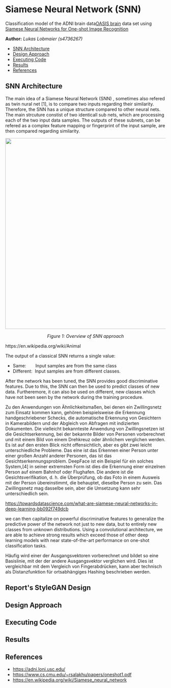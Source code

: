 Siamese Neural Network (SNN)
========
Classification model of the ADNI brain data[OASIS brain](https://adni.loni.usc.edu/) data set using [Siamese Neural Networks for One-shot Image Recognition](https://www.cs.cmu.edu/~rsalakhu/papers/oneshot1.pdf)

**Author:** *Lukas Lobmaier (s4736267)*

* [SNN Architecture](#SNN-Architecture)<br>
* [Design Approach](#Design-Approach)<br>
* [Executing Code](#Executing-Code)<br>
* [Results](#Results)<br>
* [References](#References)

## SNN Architecture

The main idea of a Siamese Neural Network (SNN) , sometimes also refered as twin nural net [1], is to compare two inputs regarding their similarity. Therefore, the SNN has a unique structure compared to other neural nets.  </br>
The main strcuture constist of two identicall sub nets, which are processing each of the two input data samples. The outputs of these subnets, can be refered as a complex feature mapping or fingerprint of the input sample, are then compared regarding similarity. 

<p align="center">
    <img src="Pictures/OverviewSNN.png" width="600" >
</p>
<p align="center">
    <em> Figure 1: Overview of SNN approach  </em>
</p>
https://en.wikipedia.org/wiki/Animal

The output of a classical SNN returns a single value:
* Same:    &nbsp;&nbsp;&nbsp;&emsp;Input samples are from the same class 
* Different:  &nbsp;Input samples are from different classes.

After the network has been tuned, the SNN provides good discriminative features. Due to this, the SNN can then be used to predict classes of new data. Furtheremore, it can also be used on different, new classes which have not been seen by the network during the training procedure.

Zu den Anwendungen von Ähnlichkeitsmaßen, bei denen ein Zwillingsnetz zum Einsatz kommen kann, gehören beispielsweise die Erkennung handgeschriebener Schecks, die automatische Erkennung von Gesichtern in Kamerabildern und der Abgleich von Abfragen mit indizierten Dokumenten. Die vielleicht bekannteste Anwendung von Zwillingsnetzen ist die Gesichtserkennung, bei der bekannte Bilder von Personen vorberechnet und mit einem Bild von einem Drehkreuz oder ähnlichem verglichen werden. Es ist auf den ersten Blick nicht offensichtlich, aber es gibt zwei leicht unterschiedliche Probleme. Das eine ist das Erkennen einer Person unter einer großen Anzahl anderer Personen, das ist das Gesichtserkennungsproblem. DeepFace ist ein Beispiel für ein solches System,[4] in seiner extremsten Form ist dies die Erkennung einer einzelnen Person auf einem Bahnhof oder Flughafen. Die andere ist die Gesichtsverifikation, d. h. die Überprüfung, ob das Foto in einem Ausweis mit der Person übereinstimmt, die behauptet, dieselbe Person zu sein. Das Zwillingsnetz mag dasselbe sein, aber die Umsetzung kann sehr unterschiedlich sein.

https://towardsdatascience.com/what-are-siamese-neural-networks-in-deep-learning-bb092f749dcb


we can then capitalize on powerful discriminative features to generalize the predictive power of
the network not just to new data, but to entirely
new classes from unknown distributions. Using a
convolutional architecture, we are able to achieve
strong results which exceed those of other deep
learning models with near state-of-the-art performance on one-shot classification tasks.



 Häufig wird einer der Ausgangsvektoren vorberechnet und bildet so eine Basislinie, mit der der andere Ausgangsvektor verglichen wird. Dies ist vergleichbar mit dem Vergleich von Fingerabdrücken, kann aber technisch als Distanzfunktion für ortsabhängiges Hashing beschrieben werden.

## Report's StyleGAN Design 
## Design Approach
## Executing Code
## Results
## References
* https://adni.loni.usc.edu/
* https://www.cs.cmu.edu/~rsalakhu/papers/oneshot1.pdf
* https://en.wikipedia.org/wiki/Siamese_neural_network